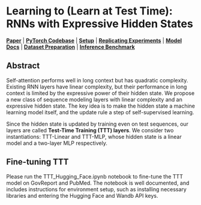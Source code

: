 # Learning to (Learn at Test Time): RNNs with Expressive Hidden States
[**Paper**](https://arxiv.org/abs/2407.04620)
| [**PyTorch Codebase**](https://github.com/test-time-training/ttt-lm-pytorch)
| [**Setup**](#setup)
| [**Replicating Experiments**](#replicating-experiments)
| [**Model Docs**](ttt/README.md)
| [**Dataset Preparation**](ttt/dataloader/README.md)
| [**Inference Benchmark**](https://github.com/test-time-training/ttt-lm-kernels)

## Abstract
Self-attention performs well in long context but has quadratic complexity. Existing RNN layers
have linear complexity, but their performance in long context is limited by the expressive power
of their hidden state. We propose a new class of sequence modeling layers with linear complexity
and an expressive hidden state. The key idea is to make the hidden state a machine learning
model itself, and the update rule a step of self-supervised learning. 

Since the hidden state is updated by training even on test sequences, our layers are called **Test-Time Training (TTT) layers**.
We consider two instantiations: TTT-Linear and TTT-MLP, whose hidden state is a linear model
and a two-layer MLP respectively. 

## Fine-tuning TTT
Please run the TTT_Hugging_Face.ipynb notebook to fine-tune the TTT model on GovReport and PubMed. The notebook is well documented, and includes instructions for environment setup, such as installing necessary libraries and entering the Hugging Face and Wandb API keys.

